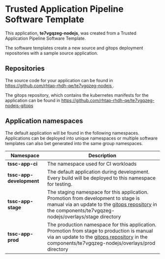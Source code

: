 # Trusted Application Pipeline Software Template

This application, **te7vgqzeg-nodejs**, was created from a Trusted Application Pipeline Software Template.

The software templates create a new source and gitops deployment repositories with a sample source application. 

## Repositories

The source code for your application can be found in [https://github.com/rhtap-rhdh-qe/te7vgqzeg-nodejs ](https://github.com/rhtap-rhdh-qe/te7vgqzeg-nodejs ).
 
The gitops repository, which contains the kubernetes manifests for the application can be found in 
[https://github.com/rhtap-rhdh-qe/te7vgqzeg-nodejs-gitops ](https://github.com/rhtap-rhdh-qe/te7vgqzeg-nodejs-gitops ) 

## Application namespaces 

The default application will be found in the following namespaces. Applications can be deployed into unique namespaces or multiple software templates can also bet generated into the same group namespaces.  

|  Namespace   |  Description   |  
| -------- | -------- |
| **tssc-app-ci** | The namespace used for CI workloads |
| **tssc-app-development** | The default application during development. Every build will be deployed to this namespace for testing. |
| **tssc-app-stage** | The staging namespace for this application. Promotion from development to stage is manual via an update to the [gitops repository](https://github.com/rhtap-rhdh-qe/te7vgqzeg-nodejs-gitops ) in the components/te7vgqzeg-nodejs/overlays/stage directory |
| **tssc-app-prod** | The production namespace for this application. Promotion from stage to production is manual via an update to the [gitops repository](https://github.com/rhtap-rhdh-qe/te7vgqzeg-nodejs-gitops ) in the components/te7vgqzeg-nodejs/overlays/prod directory |